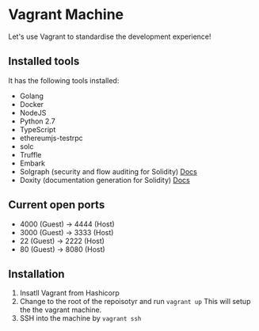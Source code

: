# Vagrant Machine
Let's use Vagrant to standardise the development experience!

## Installed tools
It has the following tools installed:

- Golang
- Docker
- NodeJS
- Python 2.7
- TypeScript
- ethereumjs-testrpc
- solc
- Truffle
- Embark
- Solgraph (security and flow auditing for Solidity) [Docs](https://github.com/raineorshine/solgraph)
- Doxity (documentation generation for Solidity) [Docs](https://github.com/DigixGlobal/doxity)

## Current open ports
- 4000 (Guest) -> 4444 (Host)
- 3000 (Guest) -> 3333 (Host)
- 22 (Guest) -> 2222 (Host)
- 80 (Guest) -> 8080 (Host)

## Installation 
1. Insatll Vagrant from Hashicorp
1. Change to the root of the repoisotyr and run `` vagrant up `` This will setup the the vagrant machine.
1. SSH into the machine by `` vagrant ssh ``
